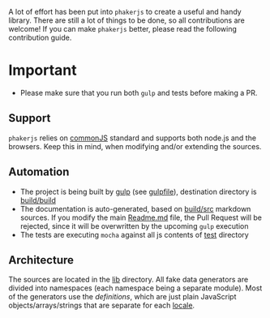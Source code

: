 A lot of effort has been put into `phakerjs` to create a useful and handy
library. There are still a lot of things to be done, so all contributions are
welcome! If you can make `phakerjs` better, please read the following contribution guide.

# Important

* Please make sure that you run both `gulp` and tests before making a PR.

## Support

`phakerjs` relies on [commonJS](http://www.commonjs.org/) standard and supports both node.js and the
browsers. Keep this in mind, when modifying and/or extending the sources.

## Automation

* The project is being built by [gulp](http://gulpjs.com/) (see [gulpfile](build/gulpfile.js)), destination directory is [build/build](build/build)
* The documentation is auto-generated, based on [build/src](build/src) markdown sources. If you modify the main [Readme.md](Readme.md) file, the Pull Request will be rejected, since it will be overwritten by the upcoming `gulp` execution
* The tests are executing `mocha` against all js contents of [test](test) directory

## Architecture

The sources are located in the [lib](lib) directory. All fake data generators are
divided into namespaces (each namespace being a separate module). Most of the
generators use the *definitions*, which are just plain JavaScript
objects/arrays/strings that are separate for each [locale](lib/locales).
